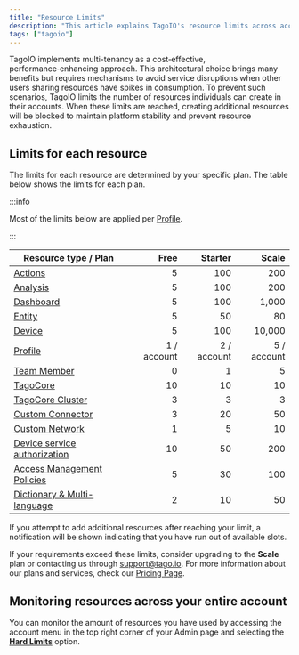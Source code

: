 ```yaml
---
title: "Resource Limits"
description: "This article explains TagoIO's resource limits across account plans and lists the per-plan limits for common resource types, noting that most limits apply per Profile."
tags: ["tagoio"]
---
```

TagoIO implements multi-tenancy as a cost‑effective, performance‑enhancing approach. This architectural choice brings many benefits but requires mechanisms to avoid service disruptions when other users sharing resources have spikes in consumption. To prevent such scenarios, TagoIO limits the number of resources individuals can create in their accounts. When these limits are reached, creating additional resources will be blocked to maintain platform stability and prevent resource exhaustion.

## Limits for each resource

The limits for each resource are determined by your specific plan. The table below shows the limits for each plan.

:::info

Most of the limits below are applied per [Profile](/docs/tagoio/profiles).

:::

| Resource type / Plan | Free | Starter | Scale |
|---|---:|---:|---:|
| [Actions](/docs/tagoio/actions/) | 5 | 100 | 200 |
| [Analysis](/docs/tagoio/analysis/) | 5 | 100 | 200 |
| [Dashboard](/docs/tagoio/dashboards/creating-dashboard-tabs.md) | 5 | 100 | 1,000 |
| [Entity](/docs/tagoio/getting-started/entities.md) | 5 | 50 | 80 |
| [Device](/docs/tagoio/devices/) | 5 | 100 | 10,000 |
| [Profile](/docs/tagoio/profiles) | 1 / account | 2 / account | 5 / account |
| [Team Member](/docs/tagoio/profiles/team-management-sharing-your-profile.md) | 0 | 1 | 5 |
| [TagoCore](https://tagocore.com/) | 10 | 10 | 10 |
| [TagoCore Cluster](https://tagocore.com/) | 3 | 3 | 3 |
| [Custom Connector](/docs/tagoio/integrations/.md) | 3 | 20 | 50 |
| [Custom Network](/docs/tagoio/integrations/general/creating-a-network-integration.md) | 1 | 5 | 10 |
| [Device service authorization](/docs/tagoio/integrations/general/authorization.md) | 10 | 50 | 200 |
| [Access Management Policies](/docs/tagoio/tagorun/access-management/) | 5 | 30 | 100 |
| [Dictionary & Multi-language](/docs/tagoio/tagorun/getting-started/dictionaries.md) | 2 | 10 | 50 |

If you attempt to add additional resources after reaching your limit, a notification will be shown indicating that you have run out of available slots.

If your requirements exceed these limits, consider upgrading to the **Scale** plan or contacting us through  support@tago.io. For more information about our plans and services, check our [Pricing Page](https://tago.io/pricing).

## Monitoring resources across your entire account

You can monitor the amount of resources you have used by accessing the account menu in the top right corner of your Admin page and selecting the **[Hard Limits](https://admin.tago.io/limits/hard)** option.